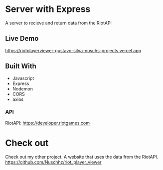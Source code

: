 # Server with Express

A server to recieve and return data from the RiotAPI 

## Live Demo

<https://riotplayerviewer-gustavo-silva-nuschs-projects.vercel.app>

## Built With

- Javascript
- Express
- Nodemon
- CORS
- axios

### API

RiotAPI: <https://developer.riotgames.com>

# Check out

Check out my other project. A website that uses the data from the RiotAPI.
<https://github.com/Nuschhz/riot_player_viewer>
